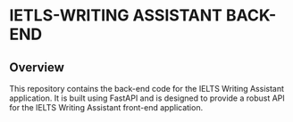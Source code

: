 # IETLS-WRITING ASSISTANT BACK-END

## Overview
This repository contains the back-end code for the IELTS Writing Assistant application. It is built using FastAPI and is designed to provide a robust API for the IELTS Writing Assistant front-end application.